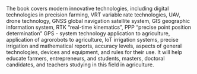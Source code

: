 The book covers modern innovative technologies, including digital technologies in precision farming, VRT variable rate technologies, UAV, drone technology, GNSS global navigation satellite system, GIS geographic information system, RTK “real-time kinematics”, PPP “precise point position determination” GPS - system technology application to agriculture, application of agrorobots to agriculture, IoT irrigation systems, precise irrigation and mathematical reports, accuracy levels, aspects of general technologies, devices and equipment, and rules for their use.
It will help educate farmers, entrepreneurs, and students, masters, doctoral candidates, and teachers studying in this field in agriculture.
